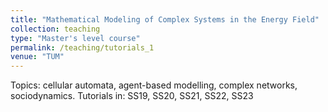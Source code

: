 ```yaml
---
title: "Mathematical Modeling of Complex Systems in the Energy Field"
collection: teaching
type: "Master's level course"
permalink: /teaching/tutorials_1
venue: "TUM"
---
```


Topics: cellular automata, agent-based modelling, complex networks, sociodynamics.
Tutorials in: SS19, SS20, SS21, SS22, SS23
